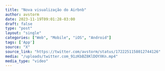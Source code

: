 ```yaml
---
title: "Nova visualização do Airbnb"
author: avstorm
date: 2023-11-19T09:01:28-03:00
draft: false
type: "post"
layout: "single"
categories: ["Web", "Mobile", "iOS", "Android"]
tags: ['App']
source: "X"
source_link: "https://twitter.com/avstorm/status/1722251158012744126"
media: "/uploads/twitter.com_91zKbBZ8KlDOYXKn.mp4"
media_type: "video"
---
```


